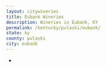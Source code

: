 ```yaml
---
layout: citywineries
title: Eubank Wineries
description: Wineries in Eubank, KY
permalink: /kentucky/pulaski/eubank/
state: ky
county: pulaski
city: eubank
---
```

-
